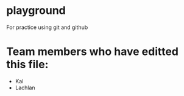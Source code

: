 # playground
For practice using git and github

# Team members who have editted this file:
* Kai
* Lachlan
